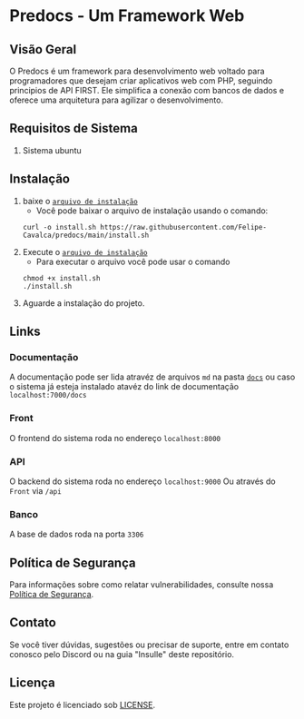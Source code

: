 # Predocs - Um Framework Web

## Visão Geral

O Predocs é um framework para desenvolvimento web voltado para programadores que desejam criar aplicativos web com PHP, seguindo principios de API FIRST. Ele simplifica a conexão com bancos de dados e oferece uma arquitetura para agilizar o desenvolvimento.

## Requisitos de Sistema

1. Sistema ubuntu

## Instalação

1. baixe o [`arquivo de instalação`](install.sh)
    * Você pode baixar o arquivo de instalação usando o comando:
    ```
    curl -o install.sh https://raw.githubusercontent.com/Felipe-Cavalca/predocs/main/install.sh
    ```
1. Execute o [`arquivo de instalação`](install.sh)
    * Para executar o arquivo você pode usar o comando
    ```
    chmod +x install.sh
    ./install.sh
    ```
1. Aguarde a instalação do projeto.

## Links

### Documentação
A documentação pode ser lida atravéz de arquivos `md` na pasta [`docs`](./docs/index.md) ou caso o sistema já esteja instalado atavéz do link de documentação `localhost:7000/docs`

### Front
O frontend do sistema roda no endereço `localhost:8000`

### API
O backend do sistema roda no endereço `localhost:9000`
Ou através do `Front` via `/api`

### Banco
A base de dados roda na porta `3306`

## Política de Segurança

Para informações sobre como relatar vulnerabilidades, consulte nossa [Política de Segurança](SECURITY.md).

## Contato

Se você tiver dúvidas, sugestões ou precisar de suporte, entre em contato conosco pelo Discord ou na guia "Insulle" deste repositório.

## Licença

Este projeto é licenciado sob [LICENSE](LICENSE).
